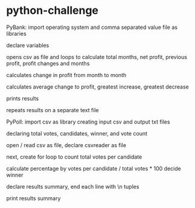 # python-challenge

PyBank:
import operating system and comma separated value file as libraries

declare variables

opens csv as file and loops to calculate total months, net profit, previous profit, profit changes and months

calculates change in profit from month to month

calculates average change to profit, greatest increase, greatest decrease

prints results

repeats results on a separate text file

PyPoll:
import csv as library
creating input csv and output txt files

declaring total votes, candidates, winner, and vote count

open / read csv as file, declare csvreader as file

next, create for loop to count total votes per candidate

calculate percentage by votes per candidate / total votes * 100
decide winner

declare results summary, end each line with \n tuples

print results summary
